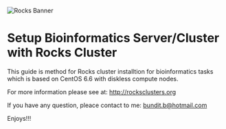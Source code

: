![Rocks Banner](https://repository-images.githubusercontent.com/92681642/3cb9f800-747f-11e9-96ca-13c2381fd30b)


# Setup Bioinformatics Server/Cluster with Rocks Cluster

This guide is method for Rocks cluster installtion for bioinformatics tasks which is based on CentOS 6.6 with diskless compute nodes.

For more information please see at: http://rocksclusters.org

If you have any question, pleace contact to me: bundit.b@hotmail.com

Enjoys!!!
